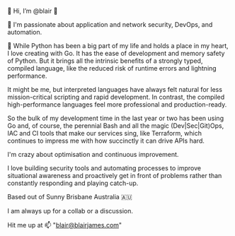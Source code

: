 👋 Hi, I’m @blair :wolf:

:closed_lock_with_key: I'm passionate about application and network security, DevOps, and automation.

:snake: While Python has been a big part of my life and holds a place in my heart, I love creating with Go. It has the ease of development and memory safety of Python. But it brings all the intrinsic benefits of a strongly typed, compiled language, like the reduced risk of runtime errors and lightning performance. 

It might be me, but interpreted languages have always felt natural for less mission-critical scripting and rapid development. In contrast, the compiled high-performance languages feel more professional and production-ready.    

So the bulk of my development time in the last year or two has been using Go and, of course, the perennial Bash and all the magic (Dev|Sec|Git)Ops, IAC and CI tools that make our services sing, like Terraform, which continues to impress me with how succinctly it can drive APIs hard.

I'm crazy about optimisation and continuous improvement.

I love building security tools and automating processes to improve situational awareness and proactively get in front of problems rather than constantly responding and playing catch-up.

Based out of Sunny Brisbane Australia :australia:

I am always up for a collab or a discussion. 

Hit me up at :mailbox: "blair@blairjames.com"
